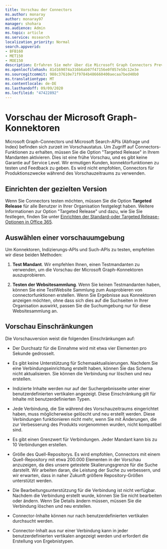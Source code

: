 ```yaml
---
title: Vorschau der Connectors
ms.author: monaray
author: monaray97
manager: shohara
ms.audience: Admin
ms.topic: article
ms.service: mssearch
localization_priority: Normal
search.appverid:
- BFB160
- MET150
- MOE150
description: Erfahren Sie mehr über die Microsoft Graph Connectors Preview für Microsoft Search.
ms.openlocfilehash: 81d169074a316b6ab07f47156e0f057e50c12e3e
ms.sourcegitcommit: 988c37610e71f9784b486660400aecaa7bed40b0
ms.translationtype: MT
ms.contentlocale: de-DE
ms.lasthandoff: 09/09/2020
ms.locfileid: "47422892"
---
```

# <a name="microsoft-graph-connectors-preview"></a>Vorschau der Microsoft Graph-Konnektoren

Microsoft Graph-Connectors und Microsoft Search-APIs (Abfrage und Index) befinden sich zurzeit im Vorschaustatus. Um Zugriff auf Connectors-Funktionen zu erhalten, müssen Sie die Option "Targeted Release" in Ihrem Mandanten aktivieren. Dies ist eine frühe Vorschau, und es gibt keine Garantie auf Service Level. Wir ermutigen Kunden, konnektorfunktionen zu testen und Feedback zu geben. Es wird nicht empfohlen, Connectors für Produktionszwecke während des Vorschauzeitraums zu verwenden.

## <a name="set-up-targeted-release"></a>Einrichten der gezielten Version

Wenn Sie Connectors testen möchten, müssen Sie die Option **Targeted Release** für alle Benutzer in Ihrer Organisation festgelegt haben. Weitere Informationen zur Option "Targeted Release" und dazu, wie Sie Sie festlegen, finden Sie unter [Einrichten der Standard-oder Targeted Release-Optionen in Office 365](https://docs.microsoft.com/office365/admin/manage/release-options-in-office-365?view=o365-worldwide).

## <a name="choose-a-preview-environment"></a>Auswählen einer vorschauumgebung

Um Konnektoren, Indizierungs-APIs und Such-APIs zu testen, empfehlen wir diese beiden Methoden:

1. **Test Mandant**.  Wir empfehlen Ihnen, einen Testmandanten zu verwenden, um die Vorschau der Microsoft Graph-Konnektoren auszuprobieren.

2. **Testen der Websitesammlung**. Wenn Sie keinen Testmandanten haben, können Sie eine TestWebsite Sammlung zum Ausprobieren von connectorfunktionen erstellen. Wenn Sie Ergebnisse aus Konnektoren anzeigen möchten, ohne dass sich dies auf die Suchseiten in Ihrer Organisation auswirkt, passen Sie die Suchumgebung nur für diese Websitesammlung an.

## <a name="preview-limitations"></a>Vorschau Einschränkungen

Die Vorschauversion weist die folgenden Einschränkungen auf:

* Der Durchsatz für die Einnahme wird mit etwa vier Elementen pro Sekunde gedrosselt.

* Es gibt keine Unterstützung für Schemaaktualisierungen. Nachdem Sie eine Verbindungseinrichtung erstellt haben, können Sie das Schema nicht aktualisieren. Sie können die Verbindung nur löschen und neu erstellen.

* Indizierte Inhalte werden nur auf der Suchergebnisseite unter einer benutzerdefinierten vertikalen angezeigt. Diese Einschränkung gilt für Inhalte mit benutzerdefinierten Typen.

* Jede Verbindung, die Sie während des Vorschauzeitraums eingerichtet haben, muss möglicherweise gelöscht und neu erstellt werden. Diese Verbindungen funktionieren nicht mehr, wenn Sie mit Änderungen, die zur Verbesserung des Produkts vorgenommen wurden, nicht kompatibel sind.

* Es gibt einen Grenzwert für Verbindungen. Jeder Mandant kann bis zu 10 Verbindungen erstellen.

* Größe des Quell-Repositorys. Es wird empfohlen, Connectors mit einem Quell-Repository mit etwa 200.000 Elementen in der Vorschau anzuzeigen, da dies unsere getestete Skalierungsgrenze für die Suche darstellt. Wir arbeiten daran, die Leistung der Suche zu verbessern, und wir erwarten, dass in naher Zukunft größere Repository-Größen unterstützt werden.

* Die Bearbeitungsunterstützung für die Verbindung ist nicht verfügbar. Nachdem die Verbindung erstellt wurde, können Sie Sie nicht bearbeiten oder ändern. Wenn Sie Details ändern müssen, müssen Sie die Verbindung löschen und neu erstellen.

* Connector-Inhalte können nur nach benutzerdefinierten vertikalen durchsucht werden.

* Connector-Inhalt aus nur einer Verbindung kann in jeder benutzerdefinierten vertikalen angezeigt werden und erfordert die Erstellung von Ergebnistypen.
